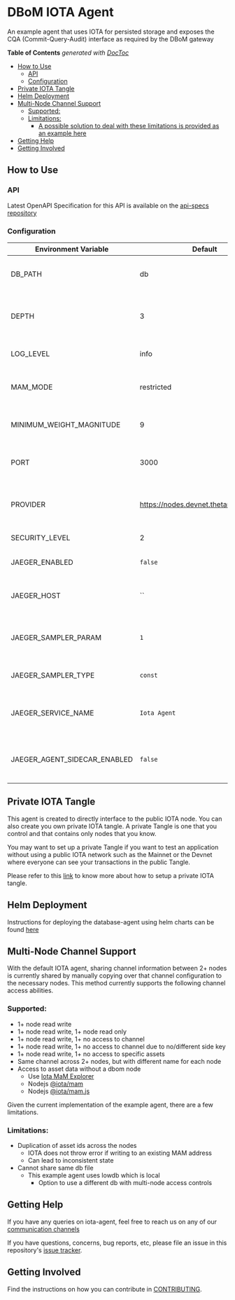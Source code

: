 # DBoM IOTA Agent
An example agent that uses IOTA for persisted storage and exposes the CQA (Commit-Query-Audit) interface as required by the DBoM gateway

<!-- START doctoc generated TOC please keep comment here to allow auto update -->
<!-- DON'T EDIT THIS SECTION, INSTEAD RE-RUN doctoc TO UPDATE -->
**Table of Contents**  *generated with [DocToc](https://github.com/thlorenz/doctoc)*

- [How to Use](#how-to-use)
  - [API](#api)
  - [Configuration](#configuration)
- [Private IOTA Tangle](#private-iota-tangle)
- [Helm Deployment](#helm-deployment)
- [Multi-Node Channel Support](#multi-node-channel-support)
  - [Supported:](#supported)
  - [Limitations:](#limitations)
    - [A possible solution to deal with these limitations is provided as an example here](#a-possible-solution-to-deal-with-these-limitations-is-provided-as-an-example-here)
- [Getting Help](#getting-help)
- [Getting Involved](#getting-involved)

<!-- END doctoc generated TOC please keep comment here to allow auto update -->

## How to Use

### API

Latest OpenAPI Specification for this API is available on the [api-specs repository](https://github.com/DBOMproject/deployment/blob/master/api-specs/agent)

### Configuration

| Environment Variable         | Default                                | Description                                          |
|------------------------------|----------------------------------------|------------------------------------------------------|
| DB_PATH                      | db                                     | The path where the json asset db is stored           |
| DEPTH                        | 3                                      | How many milestones in the past tip selection starts |
| LOG_LEVEL                    | info                                   | The verbosity of the logging                         |
| MAM_MODE                     | restricted                             | Type of MAM channel created                          |
| MINIMUM_WEIGHT_MAGNITUDE     | 9                                      | How much proof of work is done                       |
| PORT                         | 3000                                   | Port on which the gateway listens                    |
| PROVIDER                     | https://nodes.devnet.thetangle.org:443 | IOTA node to send and query transactions from        |
| SECURITY_LEVEL               | 2                                      | Length of signature                                  |
| JAEGER_ENABLED               | `false`                                | Is jaeger tracing enabled                            |
| JAEGER_HOST                  | ``                                     | The jaeger host to send traces to                    |
| JAEGER_SAMPLER_PARAM         | `1`                                    | The parameter to pass to the jaeger sampler          |
| JAEGER_SAMPLER_TYPE          | `const`                                | The jaeger sampler type to use                       |
| JAEGER_SERVICE_NAME          | `Iota Agent`                           | The name of the service passed to jaeger             |
| JAEGER_AGENT_SIDECAR_ENABLED | `false`                                | Is jaeger agent sidecar injection enabled            |

## Private IOTA Tangle

This agent is created to directly interface to the public IOTA node. You can also create you own private IOTA tangle. A private Tangle is one that you control and that contains only nodes that you know.

You may want to set up a private Tangle if you want to test an application without using a public IOTA network such as the Mainnet or the Devnet where everyone can see your transactions in the public Tangle.

Please refer to this [link](https://docs.iota.org/docs/compass/1.0/overview) to know more about how to setup a private IOTA tangle.

## Helm Deployment

Instructions for deploying the database-agent using helm charts can be found [here](https://github.com/DBOMproject/deployments/tree/master/charts/iota-agent)
## Multi-Node Channel Support

With the default IOTA agent, sharing channel information between 2+ nodes is currently shared by manually copying over that channel configuration to the necessary nodes. This method currently supports the following channel access abilities.

### Supported:
- 1+ node read write
- 1+ node read write, 1+ node read only
- 1+ node read write, 1+ no access to channel
- 1+ node read write, 1+ no access to channel due to no/different side key
- 1+ node read write, 1+ no access to specific assets
- Same channel across 2+ nodes, but with different name for each node
- Access to asset data without a dbom node
  - Use [Iota MaM Explorer](https://mam-explorer.firebaseapp.com/)
  - Nodejs [@iota/mam](https://www.npmjs.com/package/@iota/mam)
  - Nodejs [@iota/mam.js](https://www.npmjs.com/package/@iota/mam.js)

Given the current implementation of the example agent, there are a few limitations.

### Limitations:
- Duplication of asset ids across the nodes
  - IOTA does not throw error if writing to an existing MAM address
  - Can lead to inconsistent state
- Cannot share same db file
  - This example agent uses lowdb which is local
    - Option to use a different db with multi-node access controls

## Getting Help

If you have any queries on iota-agent, feel free to reach us on any of our [communication channels](https://github.com/DBOMproject/community/blob/master/COMMUNICATION.md) 

If you have questions, concerns, bug reports, etc, please file an issue in this repository's [issue tracker](https://github.com/DBOMproject/iota-agent/issues).

## Getting Involved

Find the instructions on how you can contribute in [CONTRIBUTING](CONTRIBUTING.md).